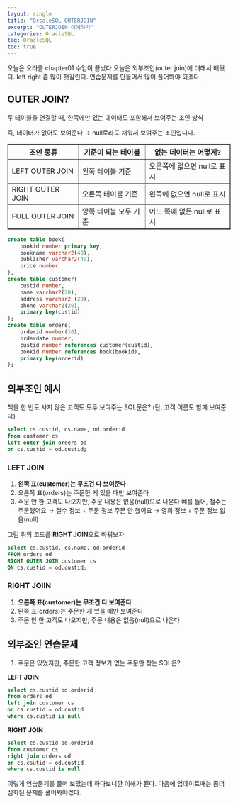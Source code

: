 ```yaml
---
layout: single
title: "OrcaleSQL OUTERJOIN"
excerpt: "OUTERJOIN 이해하기"
categories: OracleSQL
tag: OracleSQL
toc: true
---
```


오늘은 오라클 chapter01 수업이 끝났다
오늘은 외부조인(outer join)에 대해서 배웠다.
left right 좀 많이 햇갈린다. 연습문제를 만들어서
많이 풀어봐야 되겠다.

## OUTER JOIN?

두 테이블을 연결할 때, 한쪽에만 있는 데이터도 포함해서 보여주는 조인 방식

즉, 데이터가 없어도 보여준다
→ null로라도 채워서 보여주는 조인입니다.

<table border="1">
  <thead>
    <tr>
      <th>조인 종류</th>
      <th>기준이 되는 테이블</th>
      <th>없는 데이터는 어떻게?</th>
    </tr>
  </thead>
  <tbody>
    <tr>
      <td>LEFT OUTER JOIN</td>
      <td>왼쪽 테이블 기준</td>
      <td>오른쪽에 없으면 null로 표시</td>
    </tr>
    <tr>
      <td>RIGHT OUTER JOIN</td>
      <td>오른쪽 테이블 기준</td>
      <td>왼쪽에 없으면 null로 표시</td>
    </tr>
    <tr>
      <td>FULL OUTER JOIN</td>
      <td>양쪽 테이블 모두 기준</td>
      <td>어느 쪽에 없든 null로 표시</td>
    </tr>
  </tbody>
</table>

```sql
create table book(
    bookid number primary key, 
    bookname varchar2(40),
    publisher varchar2(40),
    price number
);
create table customer(
    custid number,
    name varchar2(20),
    address varchar2 (20),
    phone varchar2(20),
    primary key(custid)
);
create table orders(
    orderid number(10),
    orderdate number,
    custid number references customer(custid),
    bookid number references book(bookid),
    primary key(orderid)
);
```

## 외부조인 예시

책을 한 번도 사지 않은 고객도 모두 보여주는 SQL문은? (단, 고객 이름도 함께 보여준다)

```sql
select cs.custid, cs.name, od.orderid
from customer cs
left outer join orders od
on cs.custid = od.custid;
```
### LEFT JOIN
1. **왼쪽 표(customer)는 무조건 다 보여준다**
2. 오른쪽 표(orders)는 주문한 게 있을 때만 보여준다
3. 주문 안 한 고객도 나오지만, 주문 내용은 없음(null)으로 나온다
예를 들어,
철수는 주문했어요 → 철수 정보 + 주문 정보
주문 안 했어요 → 영희 정보 + 주문 정보 없음(null)

그럼 위의 코드를 **RIGHT JOIN**으로 바꿔보자

```sql
select cs.custid, cs.name, od.orderid
FROM orders od
RIGHT OUTER JOIN customer cs
ON cs.custid = od.custid;
```
### RIGHT JOIIN
1. **오른쪽 표(customer)는 무조건 다 보여준다**
2. 왼쪽 표(orders)는 주문한 게 있을 때만 보여준다
3. 주문 안 한 고객도 나오지만, 주문 내용은 없음(null)으로 나온다

## 외부조인 연습문제
1. 주문은 있었지만, 주문한 고객 정보가 없는 주문만 찾는 SQL은?  

**LEFT JOIN**
```sql
select cs.custid od.orderid
from orders od
left join customer cs
on cs.custid = od.custid
where cs.custid is null
```

**RIGHT JOIN**
```sql
select cs.custid od.orderid
from customer cs
right join orders od
on cs.csutid = od.custid
where cs.custid is null
```

이렇게 연습문제를 풀어 보았는데 하다보니깐 이해가 된다.
다음에 업데이트때는 좀더 심화된 문제를 풀어봐야겠다.



